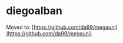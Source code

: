diegoalban
==========

Moved to: [https://github.com/da99/megauni](https://github.com/da99/megauni)
